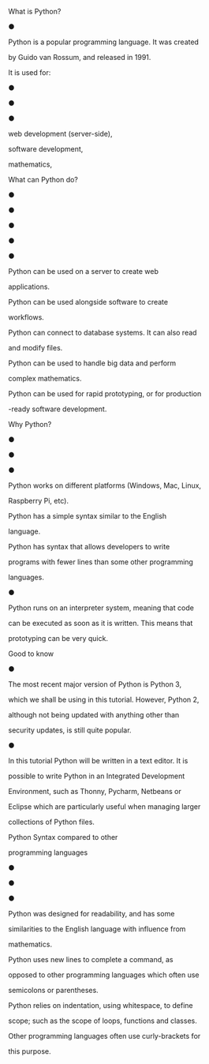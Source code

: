 ﻿

What is Python?

●

Python is a popular programming language. It was created

by Guido van Rossum, and released in 1991.

It is used for:

●

●

●

web development (server-side),

software development,

mathematics,





What can Python do?

●

●

●

●

●

Python can be used on a server to create web

applications.

Python can be used alongside software to create

workflows.

Python can connect to database systems. It can also read

and modify files.

Python can be used to handle big data and perform

complex mathematics.

Python can be used for rapid prototyping, or for production

-ready software development.





Why Python?

●

●

●

Python works on different platforms (Windows, Mac, Linux,

Raspberry Pi, etc).

Python has a simple syntax similar to the English

language.

Python has syntax that allows developers to write

programs with fewer lines than some other programming

languages.

●

Python runs on an interpreter system, meaning that code

can be executed as soon as it is written. This means that

prototyping can be very quick.





Good to know

●

The most recent major version of Python is Python 3,

which we shall be using in this tutorial. However, Python 2,

although not being updated with anything other than

security updates, is still quite popular.

●

In this tutorial Python will be written in a text editor. It is

possible to write Python in an Integrated Development

Environment, such as Thonny, Pycharm, Netbeans or

Eclipse which are particularly useful when managing larger

collections of Python files.





Python Syntax compared to other

programming languages

●

●

●

Python was designed for readability, and has some

similarities to the English language with influence from

mathematics.

Python uses new lines to complete a command, as

opposed to other programming languages which often use

semicolons or parentheses.

Python relies on indentation, using whitespace, to define

scope; such as the scope of loops, functions and classes.

Other programming languages often use curly-brackets for

this purpose.

